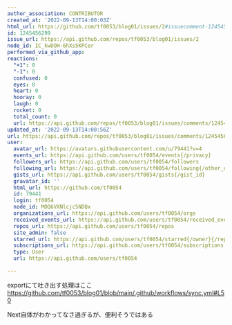 ```yaml
---
author_association: CONTRIBUTOR
created_at: '2022-09-13T14:00:03Z'
html_url: https://github.com/tf0053/blog01/issues/2#issuecomment-1245456299
id: 1245456299
issue_url: https://api.github.com/repos/tf0053/blog01/issues/2
node_id: IC_kwDOH-6hXs5KPCer
performed_via_github_app: 
reactions:
  "+1": 0
  "-1": 0
  confused: 0
  eyes: 0
  heart: 0
  hooray: 0
  laugh: 0
  rocket: 0
  total_count: 0
  url: https://api.github.com/repos/tf0053/blog01/issues/comments/1245456299/reactions
updated_at: '2022-09-13T14:00:56Z'
url: https://api.github.com/repos/tf0053/blog01/issues/comments/1245456299
user:
  avatar_url: https://avatars.githubusercontent.com/u/79441?v=4
  events_url: https://api.github.com/users/tf0054/events{/privacy}
  followers_url: https://api.github.com/users/tf0054/followers
  following_url: https://api.github.com/users/tf0054/following{/other_user}
  gists_url: https://api.github.com/users/tf0054/gists{/gist_id}
  gravatar_id: ''
  html_url: https://github.com/tf0054
  id: 79441
  login: tf0054
  node_id: MDQ6VXNlcjc5NDQx
  organizations_url: https://api.github.com/users/tf0054/orgs
  received_events_url: https://api.github.com/users/tf0054/received_events
  repos_url: https://api.github.com/users/tf0054/repos
  site_admin: false
  starred_url: https://api.github.com/users/tf0054/starred{/owner}{/repo}
  subscriptions_url: https://api.github.com/users/tf0054/subscriptions
  type: User
  url: https://api.github.com/users/tf0054

---
```

exportにて吐き出す処理はここ
https://github.com/tf0053/blog01/blob/main/.github/workflows/sync.yml#L50

Next自体がわかってなさ過ぎるが、便利そうではある